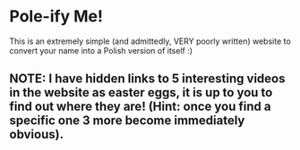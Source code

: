# Pole-ify Me!

This is an extremely simple (and admittedly, VERY poorly written) website to convert your name into a Polish version of itself :)

## NOTE: I have hidden links to 5 interesting videos in the website as easter eggs, it is up to you to find out where they are! (Hint: once you find a specific one 3 more become immediately obvious).
